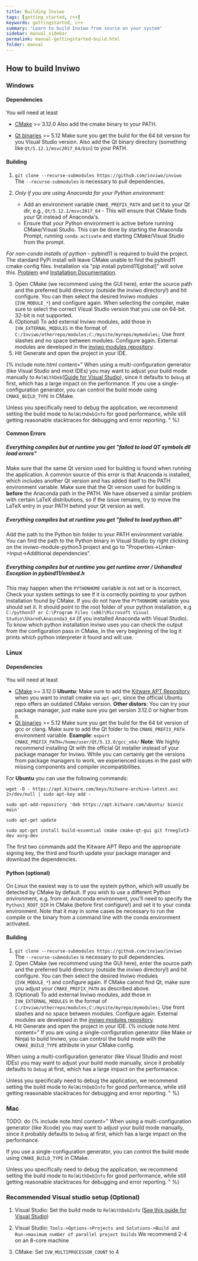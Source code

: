 ```yaml
---
title: Building Inviwo
tags: [getting_started, c++]
keywords: gettingstarted, c++
summary: "Learn to build Inviwo from source on your system"
sidebar: manual_sidebar
permalink: manual-gettingstarted-build.html
folder: manual
---
```

## How to build Inviwo

### Windows

#### Dependencies
You will need at least
- [CMake](https://cmake.org/download/) >= 3.12.0
    Also add the cmake binary to your PATH.

- [Qt binaries](https://qt.io/download-open-source/) >= 5.12
    Make sure you get the build for the 64 bit version for you Visual Studio version. Also add the Qt binary directory (something like `Qt/5.12.1/msvc2017_64/bin`) to your PATH.

#### Building
1. `git clone --recurse-submodules https://github.com/inviwo/inviwo`
The `--recurse-submodules` is necessary to pull dependencies.

2. *Only if you are using Anaconda for your Python environment:*
   - Add an environment variable `CMAKE_PREFIX_PATH` and set it to your Qt dir, e.g., `Qt/5.12.1/msvc2017_64` - This will ensure that CMake finds *your* Qt instead of Anaconda's.
   - Ensure that your Python environment is active before running CMake/Visual Studio. This can be done by starting the Anaconda Prompt, running `conda activate` and starting CMake/Visual Studio from the prompt.

*For non-conda installs of python*
    - pybind11 is required to build the project. The standard PyPi install will leave CMake unable to find the pybind11 cmake config files. Installation via "pip install pybind11[global]" will solve this. [Problem](https://github.com/pybind/pybind11/issues/1379) and [Installation Documentation](https://pybind11.readthedocs.io/en/stable/installing.html).

3. Open CMake (we recommend using the GUI here), enter the source path and the preferred build directory (outside the inviwo directory!) and hit configure. You can then select the desired Inviwo modules (`IVW_MODULE_*`) and configure again. When selecting the compiler, make sure to select the correct Visual Studio version that you use on 64-bit. 32-bit is not supported.
4. (Optional) To add external Inviwo modules, add those in `IVW_EXTERNAL_MODULES` in the format of
`C:/Inviwo/otherrepo/modules;C:/mysite/myrepo/mymodules;`
 Use front slashes and no space between modules. Configure again. External modules are developed in the [inviwo modules repository](https://github.com/inviwo/modules).
5. Hit Generate and open the project in your IDE.

{% include note.html content="
When using a multi-configuration generator (like Visual Studio and most IDEs) you may want to adjust your build mode manually to `RelWithDeb`([Guide for Visual Studio](https://docs.microsoft.com/en-us/visualstudio/debugger/how-to-set-debug-and-release-configurations?view=vs-2019)), since it defaults to `Debug` at first, which has a large impact on the performance.
If you use a single-configuration generator, you can control the build mode using `CMAKE_BUILD_TYPE` in CMake.

 Unless you specifically need to debug the application, we recommend setting the build mode to `RelWithDebInfo` for good performance, while still getting reasonable stacktraces for debugging and error reporting.
" %}

#### Common Errors

##### Everything compiles but at runtime you get "failed to load QT symbols dll load errors"
Make sure that the same Qt version used for building is found when running the application. A common source of this error is that Anaconda is installed, which includes another Qt version and has added itself to the PATH environment variable. Make sure that the Qt version used for building is **before** the Anaconda path in the PATH. We have observed a similar problem with certain LaTeX distributions, so if the issue remains, try to move the LaTeX entry in your PATH behind your Qt version as well.

##### Everything compiles but at runtime you get "failed to load python.dll"
Add the path to the Python bin folder to your PATH environment variable.
You can find the path to the Python binary in Visual Studio by right clicking on the inviwo-module-python3 project and go to "Properties->Linker->Input->Additional dependencies".

##### Everything compiles but at runtime you get runtime error / Unhandled Exception in pybind11/embed.h
This may happen when the `PYTHONHOME` variable is not set or is incorrect. Check your system settings to see if it is correctly pointing to your python installation found by CMake. If you do not have the `PYTHONHOME` variable you should set it. It should point to the root folder of your python installation, e.g `C:/python37 or C:\Program Files (x86)\Microsoft Visual Studio\Shared\Anaconda3_64` (if you installed Anaconda with Visual Studio). To know which python installation inviwo uses you can check the output from the configuration pass in CMake, in the very beginning of the log it prints which python interpreter it found and will use.

### Linux

#### Dependencies
You will need at least
- [CMake](https://cmake.org/download/) >= 3.12.0
    **Ubuntu**: Make sure to add the [Kitware APT Repository](https://apt.kitware.com/) when you want to install cmake via `apt-get`, since the official Ubuntu repo offers an outdated CMake version.
    **Other distors**: You can try your package manager, just make sure you get version 3.12.0 or higher from it.
- [Qt binaries](https://qt.io/download-open-source/) >= 5.12
    Make sure you get the build for the 64 bit version of gcc or clang. Make sure to add the Qt folder to the `CMAKE_PREFIX_PATH` environment variable.
    **Example**: `export CMAKE_PREFIX_PATH=/home/user/Qt/5.13.0/gcc_x64/`
    **Note**: We highly recommend installing Qt with the official Qt installer instead of your package manager for Inviwo. While you can certainly get the versions from package managers to work, we experienced issues in the past with missing components and compiler incompatibilities.

For **Ubuntu** you can use the following commands:
```
wget -O - https://apt.kitware.com/keys/kitware-archive-latest.asc 2>/dev/null | sudo apt-key add -

sudo apt-add-repository 'deb https://apt.kitware.com/ubuntu/ bionic main'

sudo apt-get update

sudo apt-get install build-essential cmake cmake-qt-gui git freeglut3-dev xorg-dev
```
The first two commands add the Kitware APT Repo and the appropriate signing key, the third and fourth update your package manager and download the dependencies.

#### Python (optional)
On Linux the easiest way is to use the system python, which will usually be detected by CMake by default.
If you wish to use a different Python environment, e.g. from an Anaconda environment, you'll need to specify the `Python3_ROOT_DIR` in CMake (before first configure!) and set it to your conda environment.
Note that it may in some cases be necessary to run the compile or the binary from a command line with the conda environment activated.

#### Building
1. `git clone --recurse-submodules https://github.com/inviwo/inviwo`
The `--recurse-submodules` is necessary to pull dependencies.
2. Open CMake (we recommend using the GUI here), enter the source path and the preferred build directory (outside the inviwo directory!) and hit configure. You can then select the desired Inviwo modules (`IVW_MODULE_*`) and configure again.
If CMake cannot find Qt, make sure you adjust your `CMAKE_PREFIX_PATH` as described above.
3. (Optional) To add external Inviwo modules, add those in `IVW_EXTERNAL_MODULES` in the format of
`C:/Inviwo/otherrepo/modules;C:/mysite/myrepo/mymodules;`
 Use front slashes and no space between modules. Configure again.
 External modules are developed in the [inviwo modules repository](https://github.com/inviwo/modules).
4. Hit Generate and open the project in your IDE.
{% include note.html content="
If you are using a single-configuration generator (like Make or Ninja) to build Inviwo, you can control the build mode with the `CMAKE_BUILD_TYPE` attribute in your CMake config.

When using a multi-configuration generator (like Visual Studio and most IDEs) you may want to adjust your build mode manually, since it probably defaults to `Debug` at first, which has a large impact on the performance.

Unless you specifically need to debug the application, we recommend setting the build mode to `RelWithDebInfo` for good performance, while still getting reasonable stacktraces for debugging and error reporting.
" %}


### Mac
TODO: do
{% include note.html content="
When using a multi-configuration generator (like Xcode) you may want to adjust your build mode manually, since it probably defaults to `Debug` at first, which has a large impact on the performance.

If you use a single-configuration generator, you can control the build mode using `CMAKE_BUILD_TYPE` in CMake.

 Unless you specifically need to debug the application, we recommend setting the build mode to `RelWithDebInfo` for good performance, while still getting reasonable stacktraces for debugging and error reporting.
" %}


### Recommended Visual studio setup (Optional)

1. Visual Studio: Set the build mode to `RelWithDebInfo` ([See this guide for Visual Studio](https://docs.microsoft.com/en-us/visualstudio/debugger/how-to-set-debug-and-release-configurations?view=vs-2019))

2. Visual Studio: `Tools->Options->Projects and Solutions->Build and Run->maximum number of parallel project builds` We recommend 2-4 on an 8-core machine

3. CMake: Set `IVW_MULTIPROCESSOR_COUNT` to 4
